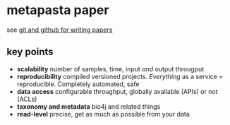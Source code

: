 # metapasta paper

see [git and github for writing papers](https://github.com/era7bio/docs/wiki/git-and-github-for-writing-papers)

## key points

- **scalability** number of samples, time, input _and_ output througput 
- **reproducibility** compiled versioned projects. _Everything_ as a service = reproducible. Completely automated, safe
- **data access** configurable throughput, globally available (APIs) or not (ACLs)
- **taxonomy and metadata** bio4j and related things
- **read-level** precise, get as much as possible from your data
